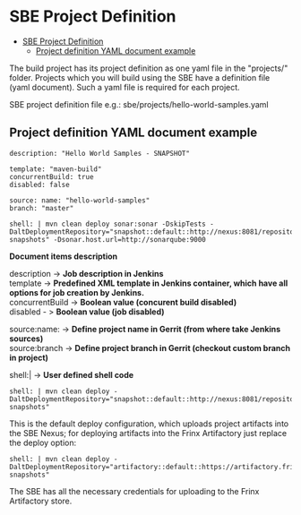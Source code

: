 # SBE Project Definition

<!-- TOC START min:1 max:3 link:true update:true -->
- [SBE Project Definition](#sbe-project-definition)
  - [Project definition YAML document example](#project-definition-yaml-document-example)

<!-- TOC END -->

The build project has its project definition as one yaml file in the "projects/" folder. Projects which you will build using the SBE have a definition file (yaml document). Such a yaml file is required for each project.

SBE project definition file e.g.: sbe/projects/hello-world-samples.yaml

## Project definition YAML document example

    description: "Hello World Samples - SNAPSHOT"

    template: "maven-build"  
    concurrentBuild: true  
    disabled: false

    source: name: "hello-world-samples"  
    branch: "master"

    shell: | mvn clean deploy sonar:sonar -DskipTests -DaltDeploymentRepository="snapshot::default::http://nexus:8081/repository/local-snapshots" -Dsonar.host.url=http://sonarqube:9000


**Document items description**

description -> **Job description in Jenkins**  
template -> **Predefined XML template in Jenkins container, which have all options for job creation by Jenkins.**  
concurrentBuild -> **Boolean value (concurent build disabled)**  
disabled - > **Boolean value (job disabled)**

source:name: -> **Define project name in Gerrit (from where take Jenkins sources)**  
source:branch -> **Define project branch in Gerrit (checkout custom branch in project)**

shell:| -> **User defined shell code**

    shell: | mvn clean deploy -DaltDeploymentRepository="snapshot::default::http://nexus:8081/repository/local-snapshots"


This is the default deploy configuration, which uploads project artifacts into the SBE Nexus; for deploying artifacts into the Frinx Artifactory just replace the deploy option:

    shell: | mvn clean deploy -DaltDeploymentRepository="artifactory::default::https://artifactory.frinx.io/artifactory/sb-snapshots"


The SBE has all the necessary credentials for uploading to the Frinx Artifactory store.
